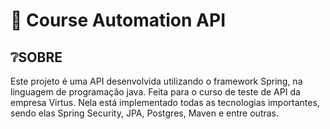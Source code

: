 # 📝 Course Automation API

## ❔SOBRE           

Este projeto é uma API desenvolvida utilizando o framework Spring, na linguagem de programação java.
Feita para o curso de teste de API da empresa Virtus. Nela está implementado todas as tecnologias importantes, sendo elas Spring Security, JPA, Postgres, Maven e entre outras.

